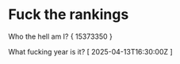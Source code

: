 # Fuck the rankings

Who the hell am I?
{ 15373350 }

What fucking year is it?
[ 2025-04-13T16:30:00Z ]
